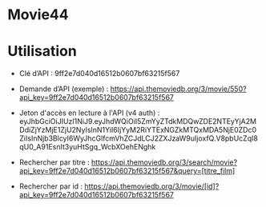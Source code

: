 # Movie44

# Utilisation

- Clé d’API : 9ff2e7d040d16512b0607bf63215f567

- Demande d’API (exemple) : https://api.themoviedb.org/3/movie/550?api_key=9ff2e7d040d16512b0607bf63215f567

- Jeton d'accès en lecture à l'API (v4 auth) : eyJhbGciOiJIUzI1NiJ9.eyJhdWQiOiI5ZmYyZTdkMDQwZDE2NTEyYjA2MDdiZjYzMjE1ZjU2NyIsInN1YiI6IjYyM2RiYTExNGZkMTQxMDA5NjE0ZDc0ZiIsInNjb3BlcyI6WyJhcGlfcmVhZCJdLCJ2ZXJzaW9uIjoxfQ.V8pbUcZqI8qU0_A91EsnIt3yuHtSgq_WcbXOehENghk



- Rechercher par titre : https://api.themoviedb.org/3/search/movie?api_key=9ff2e7d040d16512b0607bf63215f567&query=[titre_film]


- Rechercher par id : https://api.themoviedb.org/3/movie/[id]?api_key=9ff2e7d040d16512b0607bf63215f567


